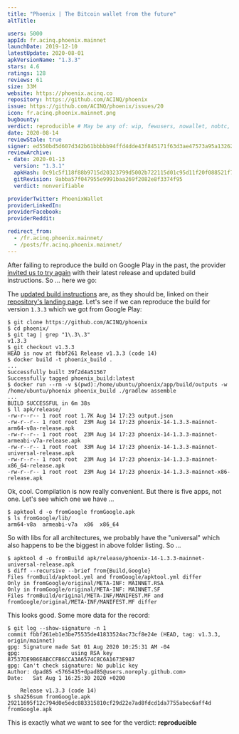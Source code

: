 ```yaml
---
title: "Phoenix | The Bitcoin wallet from the future"
altTitle: 

users: 5000
appId: fr.acinq.phoenix.mainnet
launchDate: 2019-12-10
latestUpdate: 2020-08-01
apkVersionName: "1.3.3"
stars: 4.6
ratings: 128
reviews: 61
size: 33M
website: https://phoenix.acinq.co
repository: https://github.com/ACINQ/phoenix
issue: https://github.com/ACINQ/phoenix/issues/20
icon: fr.acinq.phoenix.mainnet.png
bugbounty: 
verdict: reproducible # May be any of: wip, fewusers, nowallet, nobtc, custodial, nosource, nonverifiable, reproducible, bounty, defunct
date: 2020-08-14
reviewStale: true
signer: ed550bd5d607d342b61bbbbb94ffd4dde43f845171f63d3ae47573a95a132629
reviewArchive:
- date: 2020-01-13
  version: "1.3.1"
  apkHash: 0c91c5f118f88b9715d20323799d5002b722115d01c95d11f20f088521f76ada
  gitRevision: 9abba57f047955e9991baa269f2082e8f3374f95
  verdict: nonverifiable

providerTwitter: PhoenixWallet
providerLinkedIn: 
providerFacebook: 
providerReddit: 

redirect_from:
  - /fr.acinq.phoenix.mainnet/
  - /posts/fr.acinq.phoenix.mainnet/
---
```



After failing to reproduce the build on Google Play in the past, the provider
[invited us to try again](https://twitter.com/PhoenixWallet/status/1294324386418262016)
with their latest release and updated build instructions. So ... here we go:

The [updated build instructions](https://github.com/ACINQ/phoenix/blob/master/BUILD.md#build-the-apk)
are, as they should be, linked on their
[repository's landing page](https://github.com/ACINQ/phoenix). Let's see if we
can reproduce the build for version `1.3.3` which we got from Google Play:

```
$ git clone https://github.com/ACINQ/phoenix
$ cd phoenix/
$ git tag | grep "1\.3\.3"
v1.3.3
$ git checkout v1.3.3 
HEAD is now at fbbf261 Release v1.3.3 (code 14)
$ docker build -t phoenix_build .
...
Successfully built 39f2d4a51567
Successfully tagged phoenix_build:latest
$ docker run --rm -v $(pwd):/home/ubuntu/phoenix/app/build/outputs -w /home/ubuntu/phoenix phoenix_build ./gradlew assemble
...
BUILD SUCCESSFUL in 6m 38s
$ ll apk/release/
-rw-r--r-- 1 root root 1.7K Aug 14 17:23 output.json
-rw-r--r-- 1 root root  23M Aug 14 17:23 phoenix-14-1.3.3-mainnet-arm64-v8a-release.apk
-rw-r--r-- 1 root root  23M Aug 14 17:23 phoenix-14-1.3.3-mainnet-armeabi-v7a-release.apk
-rw-r--r-- 1 root root  33M Aug 14 17:23 phoenix-14-1.3.3-mainnet-universal-release.apk
-rw-r--r-- 1 root root  23M Aug 14 17:23 phoenix-14-1.3.3-mainnet-x86_64-release.apk
-rw-r--r-- 1 root root  23M Aug 14 17:23 phoenix-14-1.3.3-mainnet-x86-release.apk
```

Ok, cool. Compilation is now really convenient. But there is five apps, not one.
Let's see which one we have ...

```
$ apktool d -o fromGoogle fromGoogle.apk 
$ ls fromGoogle/lib/
arm64-v8a  armeabi-v7a  x86  x86_64
```

So with libs for all architectures, we probably have the "universal" which also
happens to be the biggest in above folder listing. So ...

```
$ apktool d -o fromBuild apk/release/phoenix-14-1.3.3-mainnet-universal-release.apk
$ diff --recursive --brief from{Build,Google}
Files fromBuild/apktool.yml and fromGoogle/apktool.yml differ
Only in fromGoogle/original/META-INF: MAINNET.RSA
Only in fromGoogle/original/META-INF: MAINNET.SF
Files fromBuild/original/META-INF/MANIFEST.MF and fromGoogle/original/META-INF/MANIFEST.MF differ
```

This looks good. Some more data for the record:

```
$ git log --show-signature -n 1
commit fbbf261eb1e3be75535de41833524ac73cf8e24e (HEAD, tag: v1.3.3, origin/mainnet)
gpg: Signature made Sat 01 Aug 2020 10:25:31 AM -04
gpg:                using RSA key 87537DE9B6EABCCFB6CCA3A6574C8C6A1673E987
gpg: Can't check signature: No public key
Author: dpad85 <5765435+dpad85@users.noreply.github.com>
Date:   Sat Aug 1 16:25:30 2020 +0200

    Release v1.3.3 (code 14)
$ sha256sum fromGoogle.apk 
29211695f12c794d0e5edc883315810cf29d22e7ad8fdcd1da7755abec6aff4d  fromGoogle.apk
```

This is exactly what we want to see for the verdict: **reproducible**
